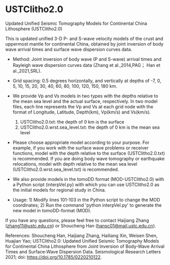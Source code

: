 # USTClitho2.0
Updated Unified Seismic Tomography Models for Continental China Lithosphere (USTClitho2.0)

This is updated unified 3-D P- and S-wave velocity models of the crust and uppermost mantle for continental China, obtained by joint inversion of body wave arrival times and surface wave dispersion curves data.

* Method: Joint inversion of body wave (P and S-wave) arrival times and Rayleigh wave dispersion curves data (Zhang et al.,2014,PAG； Han et al.,2021,SRL).

* Grid spacing: 0.5 degrees horizontally, and vertically at depths of -7, 0, 5, 10, 15, 20, 30, 40, 60, 80, 100, 120, 150, 180 km.

* We provide Vp and Vs models in two types with the depths relative to the mean sea level and the actual surface, respectively. In two model files, each line represents the Vp and Vs at each grid node with the format of Longitude, Latitude, Depth(km), Vp(km/s) and Vs(km/s).
  1) USTClitho2.0.txt: the depth of 0 km is the surface 
  2) USTClitho2.0.wrst.sea_level.txt: the depth of 0 km is the mean sea level


* Please choose appropriate model according to your purpose. For example, if you work with the surface wave problems or receiver functions, model with the depth relative to the surface (USTClitho2.0.txt) is recommended. If you are doing body wave tomography or earthquake relocations, model with depth relative to the mean sea level (USTClitho2.0.wrst.sea_level.txt) is recommended.

* We also provide models in the tomoDD format (MOD-USTClitho2.0) with a Python script (interpVel.py) with which you can use USTClitho2.0 as the initial models for regional study in China.
* Usage: 1) Modify lines 101-103 in the Python script to change the MOD coordinates; 
         2) Run the command 'python interpVel.py' to generate the new model in tomoDD-format (MOD).


If you have any questions, please feel free to contact Haijiang Zhang (zhang11@ustc.edu.cn) or Shoucheng Han (hansc01@mail.ustc.edu.cn).

References:
Shoucheng Han, Haijiang Zhang, Hailiang Xin, Weisen Shen, Huajian Yao; USTClitho2.0: Updated Unified Seismic Tomography Models for Continental China Lithosphere from Joint Inversion of Body‐Wave Arrival Times and Surface‐Wave Dispersion Data. Seismological Research Letters 2021; doi: https://doi.org/10.1785/0220210122.

